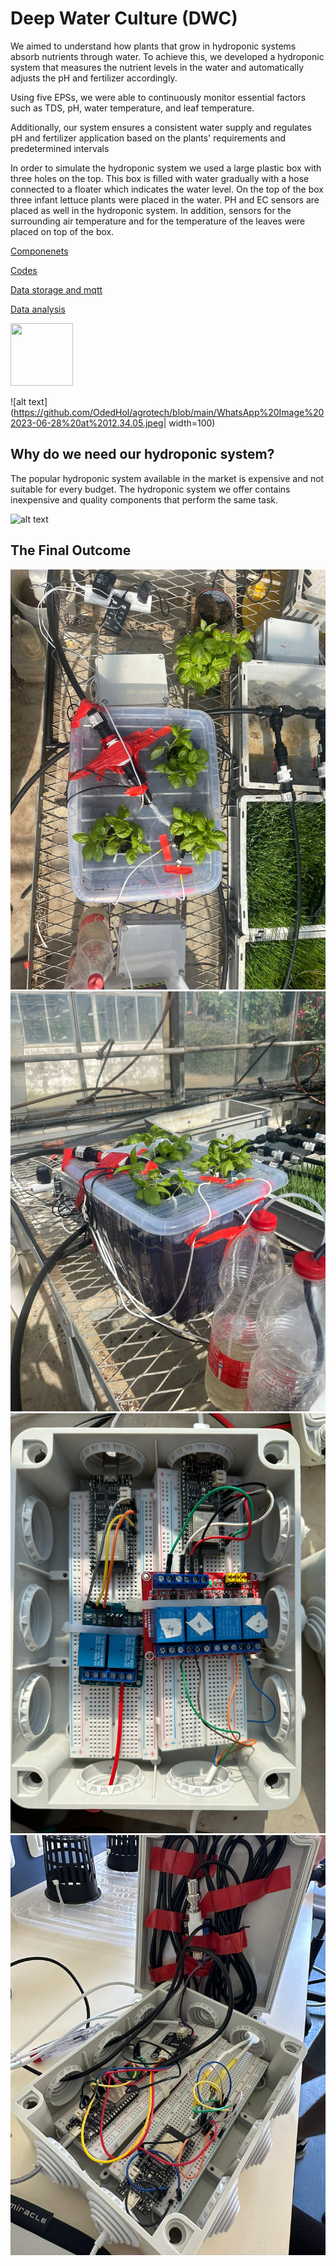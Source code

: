 # Deep Water Culture (DWC)
We aimed to understand how plants that grow in hydroponic systems absorb nutrients through water. To achieve this, we developed a hydroponic system that measures the nutrient levels in the water and automatically adjusts the pH and fertilizer accordingly.

Using five EPSs, we were able to continuously monitor essential factors such as TDS, pH, water temperature, and leaf temperature.

Additionally, our system ensures a consistent water supply and regulates pH and fertilizer application based on the plants' requirements and predetermined intervals

In order to simulate the hydroponic system we used a large plastic box with three holes on the top. This box is filled with water gradually with a hose connected to a floater which indicates the water level. On the top of the box three infant lettuce plants were placed in the water. PH and EC sensors are placed as well in the hydroponic system. In addition, sensors for the surrounding air temperature and for the temperature of the leaves were placed on top of the box. 

[Componenets](Components.md)

[Codes](Codes)

[Data storage and mqtt](Thingspeak+Mqtt)

[Data analysis](Data_analysis)

<img src="[https://your-image-url.type](https://github.com/OdedHol/agrotech/blob/main/WhatsApp%20Image%202023-06-28%20at%2012.34.05.jpeg)" width="100" height="100">

![alt text](https://github.com/OdedHol/agrotech/blob/main/WhatsApp%20Image%202023-06-28%20at%2012.34.05.jpeg| width=100)

## Why do we need our hydroponic system?

The popular hydroponic system available in the market is expensive and not suitable for every budget. The hydroponic system we offer contains inexpensive and quality components that perform the same task.

![alt text](https://github.com/OdedHol/agrotech/blob/main/image.png)

## The Final Outcome
![alt text](https://github.com/OdedHol/agrotech/blob/main/WhatsApp%20Image%202023-06-28%20at%2017.14.26%20(1).jpeg)
![alt text](https://github.com/OdedHol/agrotech/blob/main/WhatsApp%20Image%202023-06-28%20at%2017.14.26.jpeg)
![alt text](https://github.com/OdedHol/agrotech/blob/main/WhatsApp%20Image%202023-06-28%20at%2012.34.10.jpeg)
![alt text](https://github.com/OdedHol/agrotech/blob/main/WhatsApp%20Image%202023-06-28%20at%2012.34.10%20(2).jpeg)



